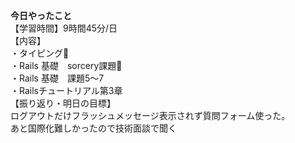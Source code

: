 **今日やったこと**<br>
【学習時間】9時間45分/日<br>
【内容】<br>
・タイピング🍦<br>
・Rails 基礎　sorcery課題🎉<br>
・Rails 基礎　課題5〜7<br>
・Railsチュートリアル第3章<br>
【振り返り・明日の目標】<br>
ログアウトだけフラッシュメッセージ表示されず質問フォーム使った。<br>
あと国際化難しかったので技術面談で聞く<br>